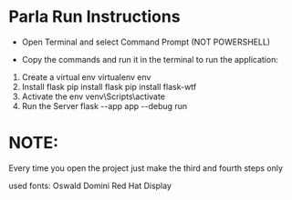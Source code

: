 # Parla Run Instructions

-   Open Terminal and select Command Prompt (NOT POWERSHELL)

-   Copy the commands and run it in the terminal to run the application:

1. Create a virtual env
   virtualenv env
2. Install flask
   pip install flask
   pip install flask-wtf
3. Activate the env
   venv\Scripts\activate
4. Run the Server
   flask --app app --debug run

# NOTE:

Every time you open the project just make the third and fourth steps only

<!-- set FLASK_APP=app
set FLASK_ENV=development
flask run -->

used fonts:
Oswald
Domini
Red Hat Display
